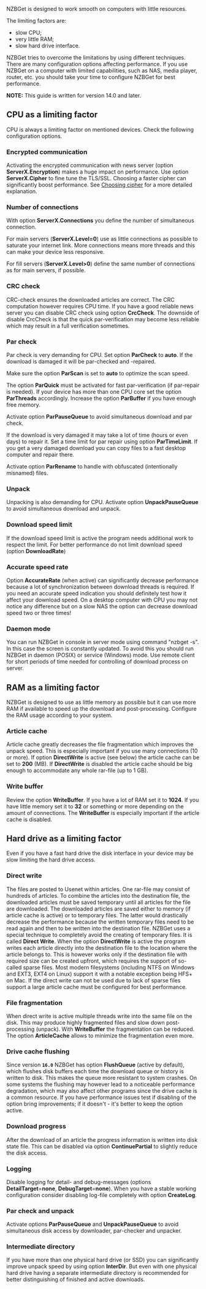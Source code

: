---
---
NZBGet is designed to work smooth on computers with little resources.

The limiting factors are:
* slow CPU;
* very little RAM;
* slow hard drive interface.

NZBGet tries to overcome the limitations by using different techniques. There are many configuration options affecting performance. If you use NZBGet on a computer with limited capabilities, such as NAS, media player, router, etc. you should take your time to configure NZBGet for best performance.

**NOTE:** This guide is written for version 14.0 and later.

## CPU as a limiting factor ##
CPU is always a limiting factor on mentioned devices. Check the following configuration options.

### Encrypted communication ###
Activating the encrypted communication with news server (option **ServerX.Encryption**) makes a huge impact on performance. Use option **ServerX.Cipher** to fine tune the TLS/SSL. Choosing a faster cipher can significantly boost performance. See [Choosing cipher](choosing-cipher) for a more detailed explanation.

### Number of connections ###
With option **ServerX.Connections** you define the number of simultaneous connection.

For main servers (**ServerX.Level=0**) use as little connections as possible to saturate your internet link. More connections means more threads and this can make your device less responsive.

For fill servers (**ServerX.Level>0**) define the same number of connections as for main servers, if possible.

### CRC check ###
CRC-check ensures the downloaded articles are correct. The CRC computation however requires CPU time. If you have a good reliable news server you can disable CRC check using option **CrcCheck**. The downside of disable CrcCheck is that the quick par-verification may become less reliable which may result in a full verification sometimes.

### Par check ###
Par check is very demanding for CPU. Set option **ParCheck** to **auto**. If the download is damaged it will be par-checked and -repaired.

Make sure the option **ParScan** is set to **auto** to optimize the scan speed.

The option **ParQuick** must be activated for fast par-verification (if par-repair is needed). If your device has more than one CPU core set the option **ParThreads** accordingly. Increase the option **ParBuffer** if you have enough free memory.

Activate option **ParPauseQueue** to avoid simultaneous download and par check.

If the download is very damaged it may take a lot of time (hours or even days) to repair it. Set a time limit for par repair using option **ParTimeLimit**. If you get a very damaged download you can copy files to a fast desktop computer and repair there.

Activate option **ParRename** to handle with obfuscated (intentionally misnamed) files.

### Unpack ###
Unpacking is also demanding for CPU. Activate option **UnpackPauseQueue** to avoid simultaneous download and unpack. 

### Download speed limit ###
If the download speed limit is active the program needs additional work to respect the limit. For better performance do not limit download speed (option **DownloadRate**)

### Accurate speed rate ###
Option **AccurateRate** (when active) can significantly decrease performance because a lot of synchronization between download threads is required. If you need an accurate speed indication you should definitely test how it affect your download speed. On a desktop computer with CPU you may not notice any difference but on a slow NAS the option can decrease download speed two or three times!

### Daemon mode ###
You can run NZBGet in console in server mode using command "nzbget -s". In this case the screen is constantly updated. To avoid this you should run NZBGet in daemon (POSIX) or service (Windows) mode. Use remote client for short periods of time needed for controlling of download process on server.

## RAM as a limiting factor ##
NZBGet is designed to use as little memory as possible but it can use more RAM if available to speed up the download and post-processing. Configure the RAM usage according to your system.

### Article cache ###
Article cache greatly decreases the file fragmentation which improves the unpack speed. This is especially important if you use many connections (10 or more). If option **DirectWrite** is active (see below) the article cache can be set to **200** (MB). If **DirectWrite** is disabled the article cache should be big enough to accommodate any whole rar-file (up to 1 GB).

### Write buffer ###
Review the option **WriteBuffer**. If you have a lot of RAM set it to **1024**. If you have little memory set it to **32** or something or more depending on the amount of connections. The **WriteBuffer** is especially important if the article cache is disabled.

## Hard drive as a limiting factor ##
Even if you have a fast hard drive the disk interface in your device may be slow limiting the hard drive access.

### Direct write ###
The files are posted to Usenet within articles. One rar-file may consist of hundreds of articles. To combine the articles into the destination file, the downloaded articles must be saved temporary until all articles for the file are downloaded. The downloaded articles are saved either to memory (if article cache is active) or to temporary files. The latter would drastically decrease the performance because the written temporary files need to be read again and then to be written into the destination file. NZBGet uses a special technique to completely avoid the creating of temporary files. It is called **Direct Write**. When the option **DirectWrite** is active the program writes each article directly into the destination file to the location where the article belongs to. This is however works only if the destination file with required size can be created upfront, which requires the support of so-called sparse files. Most modern filesystems (including NTFS on Windows and EXT3, EXT4 on Linux) support it with a notable exception being HFS+ on Mac. If the direct write can not be used due to lack of sparse files support a large article cache must be configured for best performance.

### File fragmentation ###
When direct write is active multiple threads write into the same file on the disk. This may produce highly fragmented files and slow down post-processing (unpack). With **WriteBuffer** the fragmentation can be reduced. The option **ArticleCache** allows to minimize the fragmentation even more.

### Drive cache flushing ###
Since version **`16.0`** NZBGet has option **FlushQueue** (active by default), which flushes disk buffers each time the download queue or history is written to disk. This makes the queue more resistant to system crashes. On some systems the flushing may however lead to a noticeable performance degradation, which may also affect other programs since the drive cache is a common resource. If you have performance issues test if disabling of the option bring improvements; if it doesn't - it's better to keep the option active.

### Download progress ###
After the download of an article the progress information is written into disk state file. This can be disabled via option **ContinuePartial** to slightly reduce the disk access.

### Logging ###
Disable logging for detail- and debug-messages (options **DetailTarget**=**none**, **DebugTarget**=**none**). When you have a stable working configuration consider disabling log-file completely with option **CreateLog**.

### Par check and unpack ###
Activate options **ParPauseQueue** and **UnpackPauseQueue** to avoid simultaneous disk access by downloader, par-checker and unpacker.

### Intermediate directory ###
If you have more than one physical hard drive (or SSD) you can significantly improve unpack speed by using option **InterDir**. But even with one physical hard drive having a separate intermediate directory is recommended for better distinguishing of finished and active downloads.
